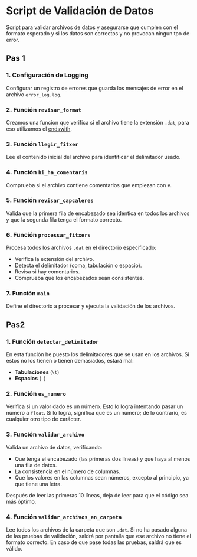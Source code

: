 # Script de Validación de Datos
	
Script para validar archivos de datos y asegurarse que cumplen con el formato esperado y si los datos son correctos y no provocan ningun tpo de error.

## Pas 1

### 1. Configuración de Logging
Configurar un registro de errores que guarda los mensajes de error en el archivo `error_log.log`.

### 2. Función `revisar_format`
Creamos una funcion que verifica si el archivo tiene la extensión `.dat`, para eso utilizamos el <u>endswith</u>.

### 3. Función `llegir_fitxer`
Lee el contenido inicial del archivo para identificar el delimitador usado.

### 4. Función `hi_ha_comentaris`
Comprueba si el archivo contiene comentarios que empiezan con `#`.

### 5. Función `revisar_capcaleres`
Valida que la primera fila de encabezado sea idéntica en todos los archivos y que la segunda fila tenga el formato correcto.

### 6. Función `processar_fitxers`
Procesa todos los archivos `.dat` en el directorio especificado:
- Verifica la extensión del archivo.
- Detecta el delimitador (coma, tabulación o espacio).
- Revisa si hay comentarios.
- Comprueba que los encabezados sean consistentes.

### 7. Función `main`
Define el directorio a procesar y ejecuta la validación de los archivos.


## Pas2

### 1. Función `detectar_delimitador`

En esta función he puesto los delimitadores que se usan en los archivos. Si estos no los tienen o tienen demasiados, estará mal:

- **Tabulaciones** (`\t`)
- **Espacios** (` `)

### 2. Función `es_numero`

Verifica si un valor dado es un número. Esto lo logra intentando pasar un número a `float`. Si lo logra, significa que es un número; de lo contrario, es cualquier otro tipo de carácter.

### 3. Función `validar_archivo`

Valida un archivo de datos, verificando:

- Que tenga el encabezado (las primeras dos líneas) y que haya al menos una fila de datos.
- La consistencia en el número de columnas.
- Que los valores en las columnas sean números, excepto al principio, ya que tiene una letra.

Después de leer las primeras 10 líneas, deja de leer para que el código sea más óptimo.

### 4. Función `validar_archivos_en_carpeta`

Lee todos los archivos de la carpeta que son `.dat`. Si no ha pasado alguna de las pruebas de validación, saldrá por pantalla que ese archivo no tiene el formato correcto. En caso de que pase todas las pruebas, saldrá que es válido.
